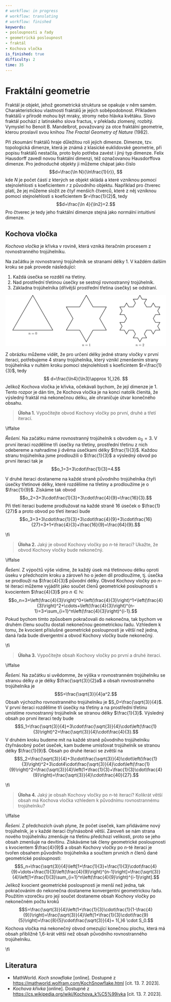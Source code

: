 ```yaml
---
# workflow: in progress
# workflow: translating
# workflow: finished
keywords:
- posloupnosti a řady
- geometrická posloupnost
- fraktál
- Kochova vločka
is_finished: true
difficulty: 2
time: 35
---
```


# Fraktální geometrie

Fraktál je objekt, jehož geometrická struktura se opakuje v něm
samém. Charakteristickou vlastností fraktálů je jejich
soběpodobnost. Příkladem fraktálů v přírodě mohou být mraky, stromy
nebo hlávka květáku. Slovo fraktál pochází z latinského slova fractus,
v překladu zlomený, rozbitý. Vymyslel ho Benoit B. Mandelbrot,
považovaný za otce fraktální geometrie, kterou proslavil svou knihou
*The Fractal Geometry of Nature* (1982).

Při zkoumání fraktálů hraje důležitou roli jejich dimenze. Dimenze,
tzv. topologická dimenze, která je známá z klasické euklidovské
geometrie, při popisu fraktálů nestačila, proto bylo potřeba zavést i
jiný typ dimenze. Felix Hausdorff zavedl novou fraktální dimenzi, též
označovanou Hausdorffova dimenze. Pro jednoduché objekty ji můžeme
chápat jako číslo
$$d=\frac{\ln N}{\ln\frac{1}{r}}, $$
kde $N$ je počet částí z kterých se objekt skládá a které vzniknou
pomocí stejnolehlosti s koeficientem $r$ z původního
objektu. Například pro čtverec platí, že jej můžeme složit ze čtyř
menších čtverců, které z něj vzniknou pomocí stejnolehlosti s
koeficientem $r=\frac{1}{2}$, tedy
$$d=\frac{\ln 4}{\ln2}=2.$$
Pro čtverec je tedy jeho fraktální dimenze stejná jako normální
intuitivní dimenze.

## Kochova vločka

*Kochova vločka* je křivka v rovině, která vzniká iteračním procesem z
 rovnostranného trojúhelníku.

Na začátku je rovnostranný trojúhelník se stranami délky 1. V každém
dalším kroku se pak provede následující:

1. Každá úsečka se rozdělí na třetiny.
2. Nad prostřední třetinou úsečky se sestrojí rovnostranný trojúhelník.
3. Základna trojúhelníka (dřívější prostřední třetina úsečky) se odstraní. 


![První iterace Kochovy vločky](math4you_00007.svg)

Z obrázku můžeme vidět, že pro určení délky jedné strany vločky v
první iteraci, potřebujeme 4 strany trojúhelníka, který vznikl
zmenšením strany trojúhelníka v nultém kroku pomocí stejnolehlosti s
koeficintem $r=\frac{1}{3}$, tedy
$$
d=\frac{\ln4}{\ln3}\approx 1{,}26.
$$
Jelikož Kochova vločka je křivka, očekávali bychom, že její dimenze je
$1$. Tento rozpor je dán tím, že Kochova vločka je na konci natolik
členitá, že výsledný fraktál má nekonečnou délku, ale ohraničuje útvar
konečného obsahu.

> **Úloha 1.** Vypočítejte obvod Kochovy vločky po první, druhé a třetí iterací.

\iffalse

*Řešení.* Na začátku máme rovnostranný trojúhelník s obvodem
$o_0=3$. V první iteraci rozdělíme tři úsečky na třetiny, prostřední
třetinu z nich odebereme a nahradíme ji dvěma úsečkami délky
$\frac{1}{3}$. Každou stranu trojúhelníka jsme prodloužili o
$\frac{1}{3}$ a výsledný obvod po první iteraci tak je
$$o_1=3+3\cdot\frac{1}{3}=4.$$

V druhé iteraci dostaneme na každé straně původního trojúhelníka čtyři
úsečky třetinové délky, které rozdělíme na třetiny a prodloužíme je o
$\frac{1}{9}$. Získáme tak obvod
$$o_2=3+3\cdot\frac{1}{3}+3\cdot\frac{4}{9}=\frac{16}{3}.$$ 
Při třetí iteraci budeme prodlužovat na každé straně 16 úseček o $\frac{1}{27}$ a proto obvod po třetí iteraci bude 
$$o_3=3+3\cdot\frac{1}{3}+3\cdot\frac{4}{9}+3\cdot\frac{16}{27}=3+1+\frac{4}{3}+\frac{16}{9}=\frac{64}{9}.$$

\fi

> **Úloha 2.** Jaký je obvod Kochovy vločky po $n$-té iteraci? Ukažte, že obvod Kochovy vločky bude nekonečný.

\iffalse

*Řešení.* Z výpočtů výše vidíme, že každý úsek má třetinovou délku
oproti úseku v předchozím kroku a zároveň ho o jeden díl prodloužíme,
tj. úsečka se prodlouží na $\frac{4}{3}$ původní délky. Obvod Kochovy
vločky po $n$-té iteraci můžeme vyjádřit jako součet členů geometrické posloupnosti s
kvocientem $\frac{4}{3}$ pro $n\in\mathbb{N}$:
$$o_n=3+\left(\frac{4}{3}\right)^0+\left(\frac{4}{3}\right)^1+\left(\frac{4}{3}\right)^2+\cdots+\left(\frac{4}{3}\right)^{n-1}=3+\sum_{i=1}^n\left(\frac{4}{3}\right)^{i-1}.$$ 
Pokud bychom tímto způsobem pokračovali do nekonečna, 
tak bychom ve druhém členu součtu dostali nekonečnou geometrickou řadu. 
Vzhledem k tomu, že kvocient příslušné geometrické posloupnosti je větší 
než jedna, daná řada bude divergentní a obvod Kochovy vločky bude nekonečný.

\fi

> **Úloha 3.** Vypočítejte obsah Kochovy vločky po první a druhé iteraci.

\iffalse

*Řešení.* Na začátku si uvědomme, že výška v rovnostranném
trojúhelníku se stranou délky $a$ je délky $\frac{\sqrt{3}}{2}a$ a
obsah rovnostranného trojúhelníka je
$$S=\frac{\sqrt{3}}{4}a^2.$$ 
Obsah výchozího rovnostranného trojúhelníku je
$S_0=\frac{\sqrt{3}}{4}$. V první iteraci rozdělíme tři úsečky na
třetiny a na prostřední třetinu umístíme rovnostranný trojúhelník se
stranou délky $\frac{1}{3}$. Výsledný obsah po první iteraci tedy bude
$$S_1=\frac{\sqrt{3}}{4}+3\cdot\frac{\sqrt{3}}{4}\cdot\left(\frac{1}{3}\right)^2=\frac{\sqrt{3}}{4}\cdot\frac{4}{3}.$$ 
V druhém kroku budeme mít na každé straně původního trojúhelníku
čtyřnásobný počet úseček, kam budeme umisťovat trojúhelník se stranou
délky $\frac{1}{9}$. Obsah po druhé iteraci se zvětší na
$$S_2=\frac{\sqrt{3}}{4}+3\cdot\frac{\sqrt{3}}{4}\cdot\left(\frac{1}{3}\right)^2+3\cdot4\cdot\frac{\sqrt{3}}{4}\cdot\left(\frac{1}{9}\right)^2=\frac{\sqrt{3}}{4}\left(1+\frac{1}{3}+\frac{1}{3}\cdot\frac{4}{9}\right)=\frac{\sqrt{3}}{4}\cdot\frac{40}{27}.$$

\fi

> **Úloha 4.** Jaký je obsah Kochovy vločky po $n$-té iteraci? Kolikrát
> větší obsah má Kochova vločka vzhledem k původnímu rovnostrannému
> trojúhelníku?

\iffalse

*Řešení.* Z předchozích úvah plyne, že počet úseček, kam přidáváme
nový trojúhelník, je v každé iteraci čtyřnásobně větší. Zároveň se nám
strana nového trojúhelníku zmenšuje na třetinu předchozí velikosti,
proto se jeho obsah zmenšuje na devítinu. Získáváme tak členy
geometrické posloupnosti s kvocientem $\frac{4}{9}$ a obsah Kochovy
vločky po $n$-té iteraci je tvořen obsahem původního 
trojúhelníka a součtem prvních $n$ členů dané geometrické posloupnosti:
$$S_n=\frac{\sqrt{3}}{4}\left[1+\frac{1}{3}+\frac{1}{3}\cdot\frac{4}{9}+\dots+\frac{1}{3}\left(\frac{4}{9}\right)^{n-1}\right]=\frac{\sqrt{3}}{4}\left[1+\frac{1}{3}\sum_{i=1}^n\left(\frac{4}{9}\right)^{i-1}\right].$$
Jelikož kvocient geometrické posloupnosti je menší než 
jedna, tak pokračováním do nekonečna dostaneme 
konvergentní geometrickou řadu. Použitím vzorečku pro 
její součet dostaneme obsah Kochovy vločky po 
nekonečném počtu kroků
$$S=\frac{\sqrt{3}}{4}\left(1+\frac{1}{3}\cdot\frac{1}{1-\frac{4}{9}}\right)=\frac{\sqrt{3}}{4}\left(1+\frac{1}{3}\cdot\frac{9}{5}\right)=\frac{8}{5}\cdot\frac{\sqrt{3}}{4}= 1{,}6 \cdot S_0.$$
Kochova vločka má nekonečný obvod omezující konečnou plochu, která má
obsah přibližně 1,6-krát větší než obsah původního rovnostranného trojúhelníku.

\fi

## Literatura

* MathWorld. *Koch snowflake* [online]. Dostupné z <https://mathworld.wolfram.com/KochSnowflake.html> [cit. 13. 7. 2023].
* *Kochova křivka* [online]. Dostupné z <https://cs.wikipedia.org/wiki/Kochova_k%C5%99ivka> [cit. 13. 7. 2023].
